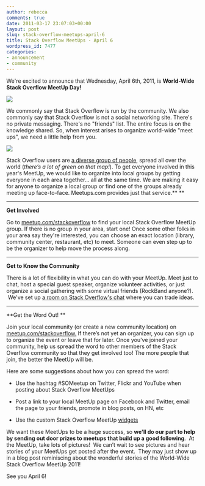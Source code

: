 ```yaml
---
author: rebecca
comments: true
date: 2011-03-17 23:07:03+00:00
layout: post
slug: stack-overflow-meetups-april-6
title: Stack Overflow MeetUps - April 6
wordpress_id: 7477
categories:
- announcement
- community
---
```


We're excited to announce that Wednesday, April 6th, 2011, is **World-Wide Stack Overflow MeetUp Day!**

[![](http://blog.stackoverflow.com/wp-content/uploads/220x250_Meetups_Banner.jpg)](http://blog.stackoverflow.com/wp-content/uploads/220x250_Meetups_Banner.jpg)

We commonly say that Stack Overflow is run by the community. We also commonly say that Stack Overflow is not a social networking site. There's no private messaging. There's no "friends" list. The entire focus is on the knowledge shared. So, when interest arises to organize world-wide "meet ups", we need a little help from you.

[![](http://blog.stackoverflow.com/wp-content/uploads/MeetUpBlogPic3-300x181.png)](http://blog.stackoverflow.com/wp-content/uploads/MeetUpBlogPic3.png)

Stack Overflow users are [a diverse group of people](http://blog.stackoverflow.com/2010/12/stack-overflow-2010-analytics/), spread all over the world (_there’s a lot of green on that map!_). To get everyone involved in this year's MeetUp, we would like to organize into local groups by getting everyone in each area together... all at the same time. We are making it easy for anyone to organize a local group or find one of the groups already meeting up face-to-face. Meetups.com provides just that service.** **

** **

**Get Involved**

Go to [meetup.com/stackoverflow](http://www.meetup.com/stackoverflow) to find your local Stack Overflow MeetUp group. If there is no group in your area, start one! Once some other folks in your area say they're interested, you can choose an exact location (library, community center, restaurant, etc) to meet. Someone can even step up to be the organizer to help move the process along.

** **** **

**Get to Know the Community**

There is a lot of flexibility in what you can do with your MeetUp. Meet just to chat, host a special guest speaker, organize volunteer activities, or just organize a social gathering with some virtual friends (RockBand anyone?).  We've set up [a room on Stack Overflow's chat](http://chat.stackoverflow.com/rooms/632/worldwide-meetup-day) where you can trade ideas.

** **

**Get the Word Out!
**

Join your local community (or create a new community location) on [meetup.com/stackoverflow.](http://www.meetup.com/stackoverflow) If there’s not yet an organizer, you can sign up to organize the event or leave that for later. Once you've joined your community, help us spread the word to other members of the Stack Overflow community so that they get involved too! The more people that join, the better the MeetUp will be.

Here are some suggestions about how you can spread the word:



	
  * Use the hashtag #SOMeetup on Twitter, Flickr and YouTube when posting about Stack Overflow MeetUps

	
  * Post a link to your local MeetUp page on Facebook and Twitter, email the page to your friends, promote in blog posts, on HN, etc

	
  * Use the custom Stack Overflow MeetUp [widgets](http://www.meetup.com/stackoverflow/widgets/)


We want these MeetUps to be a huge success, so **we'll do our part to help by sending out door prizes to meetups that build up a good following**.  At the MeetUp, take lots of pictures!  We can’t wait to see pictures and hear stories of your MeetUps get posted after the event.  They may just show up in a blog post reminiscing about the wonderful stories of the World-Wide Stack Overflow MeetUp 2011!

See you April 6!
